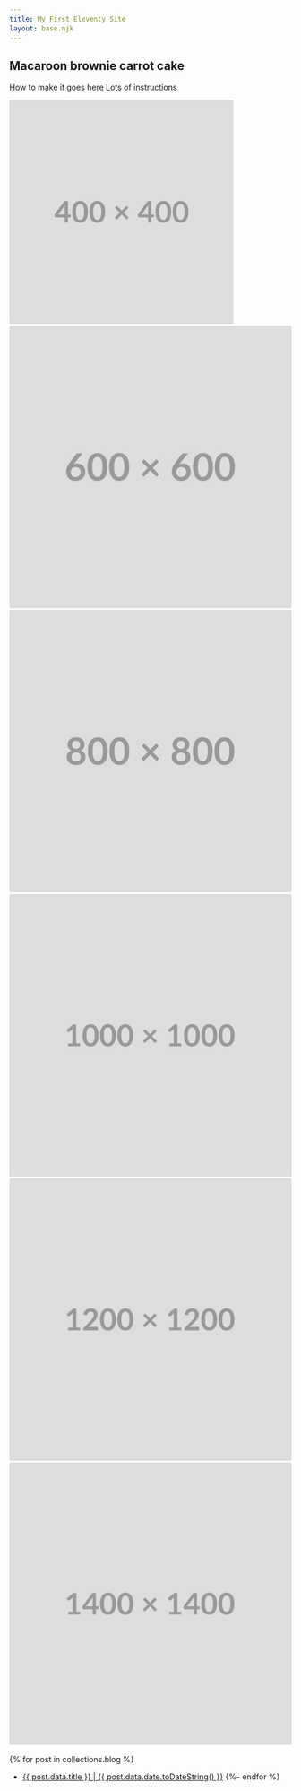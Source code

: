```yaml
---
title: My First Eleventy Site
layout: base.njk
---
```


## Macaroon brownie carrot cake

How to make it goes here
Lots of instructions

![alt text](./images/400.png "Title")
![alt text](./images/600.png "Title")
![alt text](./images/800.png "Title")
![alt text](./images/1000.png "Title")
![alt text](./images/1200.png "Title")
![alt text](./images/1400.png "Title")

{% for post in collections.blog %}

- [{{ post.data.title }} | {{ post.data.date.toDateString() }}]({{post.url}})
  {%- endfor %}
